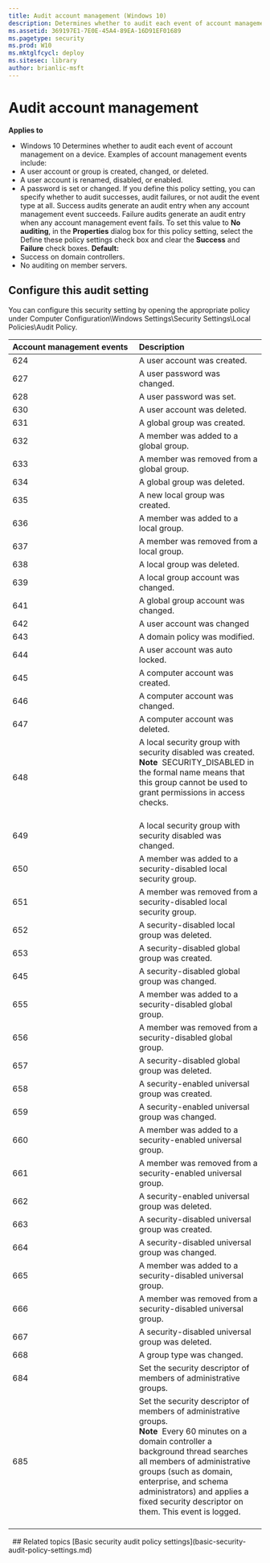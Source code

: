 ```yaml
---
title: Audit account management (Windows 10)
description: Determines whether to audit each event of account management on a device.
ms.assetid: 369197E1-7E0E-45A4-89EA-16D91EF01689
ms.pagetype: security
ms.prod: W10
ms.mktglfcycl: deploy
ms.sitesec: library
author: brianlic-msft
---
```

# Audit account management
**Applies to**
-   Windows 10
Determines whether to audit each event of account management on a device.
Examples of account management events include:
-   A user account or group is created, changed, or deleted.
-   A user account is renamed, disabled, or enabled.
-   A password is set or changed.
If you define this policy setting, you can specify whether to audit successes, audit failures, or not audit the event type at all. Success audits generate an audit entry when any account management event succeeds. Failure audits generate an audit entry when any account management event fails. To set this value to **No auditing**, in the **Properties** dialog box for this policy setting, select the Define these policy settings check box and clear the **Success** and **Failure** check boxes.
**Default:**
-   Success on domain controllers.
-   No auditing on member servers.
## Configure this audit setting
You can configure this security setting by opening the appropriate policy under Computer Configuration\\Windows Settings\\Security Settings\\Local Policies\\Audit Policy.
<table>
<colgroup>
<col width="50%" />
<col width="50%" />
</colgroup>
<thead>
<tr class="header">
<th align="left">Account management events</th>
<th align="left">Description</th>
</tr>
</thead>
<tbody>
<tr class="odd">
<td align="left">624</td>
<td align="left">A user account was created.</td>
</tr>
<tr class="even">
<td align="left">627</td>
<td align="left">A user password was changed.</td>
</tr>
<tr class="odd">
<td align="left">628</td>
<td align="left">A user password was set.</td>
</tr>
<tr class="even">
<td align="left">630</td>
<td align="left">A user account was deleted.</td>
</tr>
<tr class="odd">
<td align="left">631</td>
<td align="left">A global group was created.</td>
</tr>
<tr class="even">
<td align="left">632</td>
<td align="left">A member was added to a global group.</td>
</tr>
<tr class="odd">
<td align="left">633</td>
<td align="left">A member was removed from a global group.</td>
</tr>
<tr class="even">
<td align="left">634</td>
<td align="left">A global group was deleted.</td>
</tr>
<tr class="odd">
<td align="left">635</td>
<td align="left">A new local group was created.</td>
</tr>
<tr class="even">
<td align="left">636</td>
<td align="left">A member was added to a local group.</td>
</tr>
<tr class="odd">
<td align="left">637</td>
<td align="left">A member was removed from a local group.</td>
</tr>
<tr class="even">
<td align="left">638</td>
<td align="left">A local group was deleted.</td>
</tr>
<tr class="odd">
<td align="left">639</td>
<td align="left">A local group account was changed.</td>
</tr>
<tr class="even">
<td align="left">641</td>
<td align="left">A global group account was changed.</td>
</tr>
<tr class="odd">
<td align="left">642</td>
<td align="left">A user account was changed</td>
</tr>
<tr class="even">
<td align="left">643</td>
<td align="left">A domain policy was modified.</td>
</tr>
<tr class="odd">
<td align="left">644</td>
<td align="left">A user account was auto locked.</td>
</tr>
<tr class="even">
<td align="left">645</td>
<td align="left">A computer account was created.</td>
</tr>
<tr class="odd">
<td align="left">646</td>
<td align="left">A computer account was changed.</td>
</tr>
<tr class="even">
<td align="left">647</td>
<td align="left">A computer account was deleted.</td>
</tr>
<tr class="odd">
<td align="left">648</td>
<td align="left">A local security group with security disabled was created.
<div class="alert">
<strong>Note</strong>  SECURITY_DISABLED in the formal name means that this group cannot be used to grant permissions in access checks.
</div>
<div>
 
</div></td>
</tr>
<tr class="even">
<td align="left">649</td>
<td align="left">A local security group with security disabled was changed.</td>
</tr>
<tr class="odd">
<td align="left">650</td>
<td align="left">A member was added to a security-disabled local security group.</td>
</tr>
<tr class="even">
<td align="left">651</td>
<td align="left">A member was removed from a security-disabled local security group.</td>
</tr>
<tr class="odd">
<td align="left">652</td>
<td align="left">A security-disabled local group was deleted.</td>
</tr>
<tr class="even">
<td align="left">653</td>
<td align="left">A security-disabled global group was created.</td>
</tr>
<tr class="odd">
<td align="left">645</td>
<td align="left">A security-disabled global group was changed.</td>
</tr>
<tr class="even">
<td align="left">655</td>
<td align="left">A member was added to a security-disabled global group.</td>
</tr>
<tr class="odd">
<td align="left">656</td>
<td align="left">A member was removed from a security-disabled global group.</td>
</tr>
<tr class="even">
<td align="left">657</td>
<td align="left">A security-disabled global group was deleted.</td>
</tr>
<tr class="odd">
<td align="left">658</td>
<td align="left">A security-enabled universal group was created.</td>
</tr>
<tr class="even">
<td align="left">659</td>
<td align="left">A security-enabled universal group was changed.</td>
</tr>
<tr class="odd">
<td align="left">660</td>
<td align="left">A member was added to a security-enabled universal group.</td>
</tr>
<tr class="even">
<td align="left">661</td>
<td align="left">A member was removed from a security-enabled universal group.</td>
</tr>
<tr class="odd">
<td align="left">662</td>
<td align="left">A security-enabled universal group was deleted.</td>
</tr>
<tr class="even">
<td align="left">663</td>
<td align="left">A security-disabled universal group was created.</td>
</tr>
<tr class="odd">
<td align="left">664</td>
<td align="left">A security-disabled universal group was changed.</td>
</tr>
<tr class="even">
<td align="left">665</td>
<td align="left">A member was added to a security-disabled universal group.</td>
</tr>
<tr class="odd">
<td align="left">666</td>
<td align="left">A member was removed from a security-disabled universal group.</td>
</tr>
<tr class="even">
<td align="left">667</td>
<td align="left">A security-disabled universal group was deleted.</td>
</tr>
<tr class="odd">
<td align="left">668</td>
<td align="left">A group type was changed.</td>
</tr>
<tr class="even">
<td align="left">684</td>
<td align="left">Set the security descriptor of members of administrative groups.</td>
</tr>
<tr class="odd">
<td align="left">685</td>
<td align="left">Set the security descriptor of members of administrative groups.
<div class="alert">
<strong>Note</strong>  Every 60 minutes on a domain controller a background thread searches all members of administrative groups (such as domain, enterprise, and schema administrators) and applies a fixed security descriptor on them. This event is logged.
</div>
<div>
 
</div></td>
</tr>
</tbody>
</table>
 
## Related topics
[Basic security audit policy settings](basic-security-audit-policy-settings.md)
 
 
